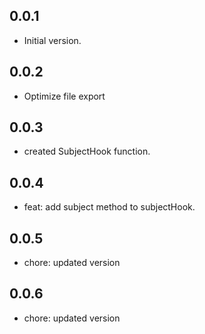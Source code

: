 ## 0.0.1

- Initial version.

## 0.0.2

-  Optimize file export

## 0.0.3

-  created SubjectHook function.

## 0.0.4

-  feat: add subject method to subjectHook.

## 0.0.5

-  chore: updated version

## 0.0.6

-  chore: updated version
